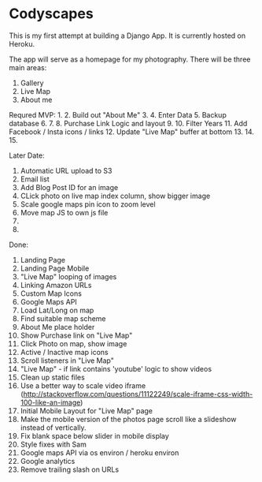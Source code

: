 # Codyscapes

This is my first attempt at building a Django App. It is currently hosted on Heroku.

The app will serve as a homepage for my photography.  There will be three main areas:

1. Gallery
2. Live Map
3. About me

Requred MVP:
1.
2. Build out "About Me"
3.
4. Enter Data
5. Backup database
6.
7.
8. Purchase Link Logic and layout
9.
10. Filter Years
11. Add Facebook / Insta icons / links
12. Update "Live Map" buffer at bottom
13.
14.
15.

Later Date:
1. Automatic URL upload to S3
2. Email list
3. Add Blog Post ID for an image
4. CLick photo on live map index column, show bigger image
5. Scale google maps pin icon to zoom level
6. Move map JS to own js file
7.
8.

Done:
1. Landing Page
2. Landing Page Mobile
3. "Live Map" looping of images
4. Linking Amazon URLs
5. Custom Map Icons
6. Google Maps API
7. Load Lat/Long on map
8. Find suitable map scheme
9. About Me place holder
10. Show Purchase link on "Live Map"
11. Click Photo on map, show image
12. Active / Inactive map icons
13. Scroll listeners in "Live Map"
14. "Live Map" - if link contains 'youtube' logic to show videos
15. Clean up static files
16. Use a better way to scale video iframe (http://stackoverflow.com/questions/11122249/scale-iframe-css-width-100-like-an-image)
17. Initial Mobile Layout for "Live Map" page
18. Make the mobile version of the photos page scroll like a slideshow instead of vertically.
19. Fix blank space below slider in mobile display
20. Style fixes with Sam
21. Google maps API via os environ / heroku environ
22. Google analytics
23. Remove trailing slash on URLs

